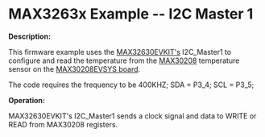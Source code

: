 # MAX3263x Example -- I2C Master 1

**Description:**

This firmware example uses the [MAX32630EVKIT's](https://www.maximintegrated.com/en/products/microcontrollers/MAX32630-EVKIT.html) I2C_Master1 to configure and read the temperature from the [MAX30208](https://www.maximintegrated.com/en/products/sensors/MAX30208.html) temperature sensor on the [MAX30208EVSYS board](https://www.maximintegrated.com/en/products/sensors/MAX30208EVSYS.html).

The code requires the frequency to be 400KHZ;
SDA = P3_4;
SCL = P3_5;

**Operation:**

MAX32630EVKIT's I2C_Master1 sends a clock signal and data to WRITE or READ from MAX30208 registers.

